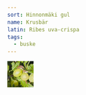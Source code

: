 ```yaml
---
sort: Hinnonmäki gul
name: Krusbär
latin: Ribes uva-crispa
tags:
  - buske
---
```


<img src="/img/ribes-uva-crispa-yellow.jpg" width="60" data-srcset="1x, 1.5x, 2x" alt="Ribes uva-crispa" data-attribution="https://commons.wikimedia.org/wiki/File:Stachelbeere_(Ribes_uva-crispa).jpg">
